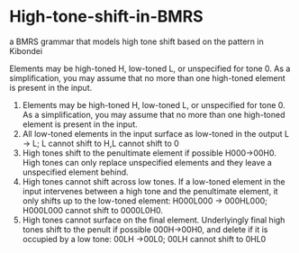 # High-tone-shift-in-BMRS
a BMRS grammar that models high tone shift based on the pattern in Kibondei

Elements may be high-toned H, low-toned L, or unspecified for tone 0. As a simplification, you may assume that no more than one high-toned element is present in the
input.

1. Elements may be high-toned H, low-toned L, or unspecified for tone 0. As a simplification, you may assume that no more than one high-toned element is present in the input.
2. All low-toned elements in the input surface as low-toned in the output L → L; L cannot shift to H,L cannot shift to 0
3. High tones shift to the penultimate element if possible H000→00H0. High tones can only replace unspecified elements and they leave a unspecified element behind.
4. High tones cannot shift across low tones. If a low-toned element in the input intervenes between a high tone and the penultimate element, it only shifts up to the low-toned element: H000L000 → 000HL000; H000L000 cannot shift to 0000L0H0.
5. High tones cannot surface on the final element. Underlyingly final high tones shift to the penult if possible 000H→00H0, and delete if it is occupied by a low tone: 00LH →00L0; 00LH cannot shift to 0HL0
